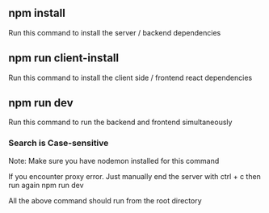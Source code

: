 ## npm install
Run this command to install the server / backend dependencies

## npm run client-install
Run this command to install the client side / frontend react dependencies

## npm run dev
Run this command to run the backend and frontend simultaneously

### Search is Case-sensitive

Note: Make sure you have nodemon installed for this command


If you encounter proxy error. Just manually end the server with ctrl + c then run again npm run dev


All the above command should run from the root directory